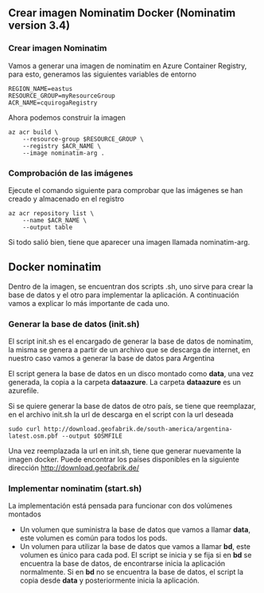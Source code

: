 ## Crear imagen Nominatim Docker (Nominatim version 3.4)
### Crear imagen Nominatim
Vamos a generar una imagen de nominatim en Azure Container Registry, para esto, generamos las siguientes variables de entorno
````
REGION_NAME=eastus
RESOURCE_GROUP=myResourceGroup
ACR_NAME=cquirogaRegistry
````
Ahora podemos construir la imagen
````
az acr build \
    --resource-group $RESOURCE_GROUP \
    --registry $ACR_NAME \
    --image nominatim-arg .
````
### Comprobación de las imágenes
Ejecute el comando siguiente para comprobar que las imágenes se han creado y almacenado en el registro
````
az acr repository list \
    --name $ACR_NAME \
    --output table
````
Si todo salió bien, tiene que aparecer una imagen llamada nominatim-arg.
## Docker nominatim
Dentro de la imagen, se encuentran dos scripts .sh, uno sirve para crear la base de datos y el otro para implementar la aplicación. A continuación vamos a explicar lo más importante de cada uno.

### Generar la base de datos (init.sh)
El script init.sh es el encargado de generar la base de datos de nominatim, la misma se genera a partir de un archivo que se descarga de internet, en nuestro caso vamos a generar la base de datos para Argentina

El script genera la base de datos en un disco montado como **data**, una vez generada, la copia a la carpeta **dataazure**. La carpeta **dataazure** es un azurefile. 

Si se quiere generar la base de datos de otro país, se tiene que reemplazar, en el archivo init.sh la url de descarga en el script con la url deseada 
````
sudo curl http://download.geofabrik.de/south-america/argentina-latest.osm.pbf --output $OSMFILE
````
Una vez reemplazada la url en init.sh, tiene que generar nuevamente la imagen docker. Puede encontrar los países disponibles en la siguiente dirección http://download.geofabrik.de/
### Implementar nominatim (start.sh)
La implementación está pensada para funcionar con dos volúmenes montados
- Un volumen que suministra la base de datos que vamos a llamar **data**, este volumen es común para todos los pods. 
- Un volumen para utilizar la base de datos que vamos a llamar **bd**, este volumen es único para cada pod.
El script se inicia y se fija si en **bd** se encuentra la base de datos, de encontrarse inicia la aplicación normalmente. Si en **bd** no se encuentra la base de datos, el script la copia desde **data** y posteriormente inicia la aplicación.  






